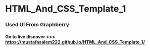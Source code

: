 # HTML_And_CSS_Template_1

### Used UI From Graphberry
#### Go to live discover >>> https://mustafasalem222.github.io/HTML_And_CSS_Template_1/
